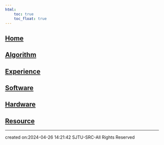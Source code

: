 ```yaml
---
html:
    toc: true
    toc_float: true
---
```


## [Home](Home/index.md)
## [Algorithm](Algorithm/index.md)
## [Experience](Experience/index.md)
## [Software](Software/index.md)
## [Hardware](Hardware/index.md)
## [Resource](Resource/index.md)


---

created on:2024-04-26 14:21:42
SJTU-SRC-All Rights Reserved
